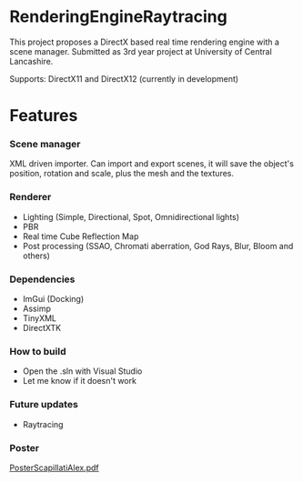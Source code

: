 # RenderingEngineRaytracing

This project proposes a DirectX based real time rendering engine with a scene manager. Submitted as 3rd year project at University of Central Lancashire.

Supports: DirectX11 and DirectX12 (currently in development)

# Features
### Scene manager
XML driven importer.
Can import and export scenes, it will save the object's position, rotation and scale, plus the mesh and the textures.

### Renderer
- Lighting (Simple, Directional, Spot, Omnidirectional lights)
- PBR
- Real time Cube Reflection Map
- Post processing (SSAO, Chromati aberration, God Rays, Blur, Bloom and others)

### Dependencies
- ImGui (Docking)
- Assimp
- TinyXML
- DirectXTK

### How to build
- Open the .sln with Visual Studio
- Let me know if it doesn't work

### Future updates
- Raytracing 

### Poster
[PosterScapillatiAlex.pdf](https://github.com/AlexScapillati/RenderingEngineRaytracing/files/8232730/PosterScapillatiAlex.pdf)
